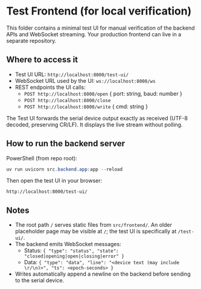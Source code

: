 # Test Frontend (for local verification)

This folder contains a minimal test UI for manual verification of the backend APIs and WebSocket streaming. Your production frontend can live in a separate repository.

## Where to access it
- Test UI URL: `http://localhost:8000/test-ui/`
- WebSocket URL used by the UI: `ws://localhost:8000/ws`
- REST endpoints the UI calls:
  - `POST http://localhost:8000/open` { port: string, baud: number }
  - `POST http://localhost:8000/close`
  - `POST http://localhost:8000/write` { cmd: string }

The Test UI forwards the serial device output exactly as received (UTF-8 decoded, preserving CR/LF). It displays the live stream without polling.

## How to run the backend server

PowerShell (from repo root):
```powershell
uv run uvicorn src.backend.app:app --reload
```

Then open the test UI in your browser:
```
http://localhost:8000/test-ui/
```

## Notes
- The root path `/` serves static files from `src/frontend/`. An older placeholder page may be visible at `/`; the test UI is specifically at `/test-ui/`.
- The backend emits WebSocket messages:
  - Status: `{ "type": "status", "state": "closed|opening|open|closing|error" }`
  - Data: `{ "type": "data", "line": "<device text (may include \r/\n)>", "ts": <epoch-seconds> }`
- Writes automatically append a newline on the backend before sending to the serial device.
